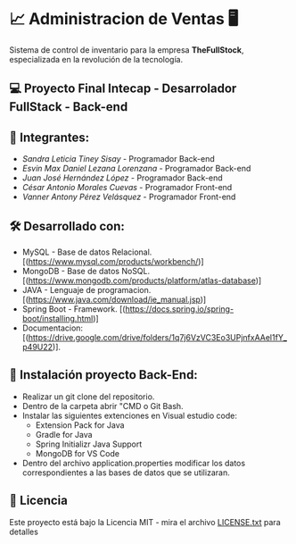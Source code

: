 # 📈 Administracion de Ventas 🖥️

Sistema de control de inventario para la empresa **TheFullStock**, especializada en la revolución de la tecnología.

## 💻 Proyecto Final Intecap - Desarrolador FullStack - Back-end

## 🙋 Integrantes:

- _Sandra Leticia Tiney Sisay_ - Programador Back-end
- _Esvin Max Daniel Lezana Lorenzana_ - Programador Back-end
- _Juan José Hernández López_ - Programador Back-end
- _César Antonio Morales Cuevas_ - Programador Front-end
- _Vanner Antony Pérez Velásquez_ - Programador Front-end

## 🛠️ Desarrollado con:

- MySQL - Base de datos Relacional. [(https://www.mysql.com/products/workbench/)]
- MongoDB - Base de datos NoSQL. [(https://www.mongodb.com/products/platform/atlas-database)]
- JAVA - Lenguaje de programacion. [(https://www.java.com/download/ie_manual.jsp)]
- Spring Boot - Framework. [(https://docs.spring.io/spring-boot/installing.html)]
- Documentacion: [(https://drive.google.com/drive/folders/1q7j6VzVC3Eo3UPjnfxAAel1fY_p49U22)].

## 📄 Instalación proyecto Back-End:

- Realizar un git clone del repositorio.
- Dentro de la carpeta abrir "CMD o Git Bash.
- Instalar las siguientes extenciones en Visual estudio code:
  - Extension Pack for Java
  - Gradle for Java
  - Spring Initializr Java Support
  - MongoDB for VS Code
- Dentro del archivo application.properties modificar los datos correspondientes a las bases de datos que se utilizaran.

## 📄 Licencia

Este proyecto está bajo la Licencia MIT - mira el archivo [LICENSE.txt](LICENSE.txt) para detalles
